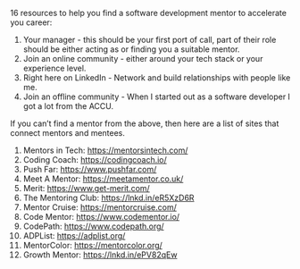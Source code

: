 16 resources to help you find a software development mentor to accelerate you career:

1. Your manager - this should be your first port of call, part of their role should be either acting as or finding you a suitable mentor.
2. Join an online community - either around your tech stack or your experience level.
3. Right here on LinkedIn - Network and build relationships with people like me.
4. Join an offline community - When I started out as a software developer I got a lot from the ACCU.

If you can’t find a mentor from the above, then here are a list of sites that connect mentors and mentees.

1. Mentors in Tech: https://mentorsintech.com/
2. Coding Coach: https://codingcoach.io/
3. Push Far: https://www.pushfar.com/
4. Meet A Mentor: https://meetamentor.co.uk/
5. Merit: https://www.get-merit.com/
6. The Mentoring Club: https://lnkd.in/eR5XzD6R
7. Mentor Cruise: https://mentorcruise.com/
8. Code Mentor: https://www.codementor.io/
9. CodePath: https://www.codepath.org/
10. ADPList: https://adplist.org/
11. MentorColor: https://mentorcolor.org/
12. Growth Mentor: https://lnkd.in/ePV82qEw
